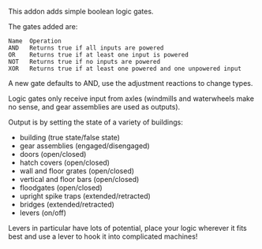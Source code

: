 
This addon adds simple boolean logic gates.

The gates added are:

	Name  Operation
	AND   Returns true if all inputs are powered
	OR    Returns true if at least one input is powered
	NOT   Returns true if no inputs are powered
	XOR   Returns true if at least one powered and one unpowered input

A new gate defaults to AND, use the adjustment reactions to change types.

Logic gates only receive input from axles (windmills and waterwheels make
no sense, and gear assemblies are used as outputs).

Output is by setting the state of a variety of buildings:

* building (true state/false state)
* gear assemblies (engaged/disengaged)
* doors (open/closed)
* hatch covers (open/closed)
* wall and floor grates (open/closed)
* vertical and floor bars (open/closed)
* floodgates (open/closed)
* upright spike traps (extended/retracted)
* bridges (extended/retracted)
* levers (on/off)

Levers in particular have lots of potential, place your logic wherever
it fits best and use a lever to hook it into complicated machines!
